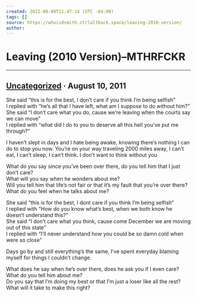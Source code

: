 ```yaml
---
created: 2022-08-08T11:47:14 (UTC -04:00)
tags: []
source: https://whoisdsmith.ctrlaltback.space/leaving-2010-version/
author: 
---
```


# Leaving (2010 Version)–MTHRFCKR

---

## [Uncategorized](https://whoisdsmith.ctrlaltback.space/category/uncategorized/) · August 10, 2011

She said “this is for the best, I don’t care if you think I’m being selfish”  
I replied with “he’s all that I have left, what am I suppose to do without him?”  
She said “I don’t care what you do, cause we’re leaving when the courts say we can move”  
I replied with “what did I do to you to deserve all this hell you’ve put me through?”

I haven’t slept in days and I hate being awake, knowing there’s nothing I can do to stop you now. You’re on your way traveling 2000 miles away, I can’t eat, I can’t sleep, I can’t think. I don’t want to think without you

What do you say since you’ve been over there, do you tell him that I just don’t care?  
What will you say when he wonders about me?  
Will you tell him that life’s not fair or that it’s my fault that you’re over there?  
What do you feel when he talks about me?

She said “this is for the best, I dont care if you think I’m being selfish”  
I replied with “How do you know what’s best, when we both know he doesn’t understand this?”  
She said “I don’t care what you think, cause come December we are moving out of this state”  
I replied with “I’ll never understand how you could be so damn cold when were so close”

Days go by and still everything’s the same, I’ve spent everyday blaming myself for things I couldn’t change. 

What does he say when he’s over there, does he ask you if I even care?  
What do you tell him about me?  
Do you say that I’m doing my best or that I’m just a loser like all the rest?  
What will it take to make this right?
